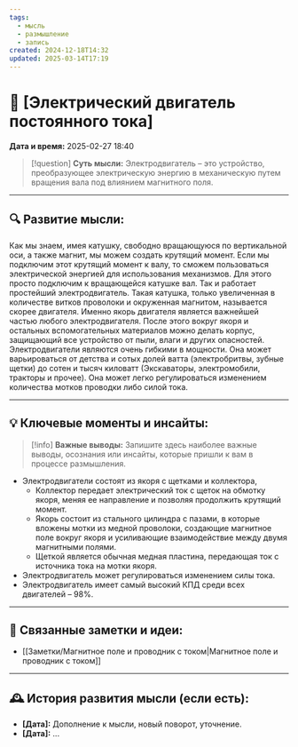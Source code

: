 ```yaml
---
tags:
  - мысль
  - размышление
  - запись
created: 2024-12-18T14:32
updated: 2025-03-14T17:19
---
```


# 💭  [Электрический двигатель постоянного тока]

**Дата и время:** 2025-02-27 18:40

> [!question] **Суть мысли:**
> Электродвигатель – это устройство, преобразующее электрическую энергию в механическую путем вращения вала под влиянием магнитного поля.

---

## 🔍 Развитие мысли:

Как мы знаем, имея катушку, свободно вращающуюся по вертикальной оси, а также магнит, мы можем создать крутящий момент. Если мы подключим этот крутящий момент к валу, то сможем пользоваться электрической энергией для использования механизмов. Для этого просто подключим к вращающейся катушке вал. Так и работает простейший электродвигатель. Такая катушка, только увеличенная в количестве витков проволоки и окруженная магнитом, называется скорее двигателя. Именно якорь двигателя является важнейшей частью любого электродвигателя. После этого вокруг якоря и остальных вспомогательных материалов можно делать корпус, защищающий все устройство от пыли, влаги и других опасностей. 
Электродвигатели являются очень гибкими в мощности. Она может варьироваться от детства и сотых долей ватта (электробритвы, зубные щетки) до сотен и тысяч киловатт (Экскаваторы, электромобили, тракторы и прочее). Она может легко регулироваться изменением количества мотков проводки либо силой тока.

---

## 💡 Ключевые моменты и инсайты:

> [!info] **Важные выводы:**
> Запишите здесь наиболее важные выводы, осознания или инсайты, которые пришли к вам в процессе размышления.

- Электродвигатели состоят из якоря с щетками и коллектора, 
	- Коллектор передает электрический ток с щеток на обмотку якоря, меняя ее направление и позволяя продолжить крутящий момент. 
	- Якорь состоит из стального цилиндра с пазами, в которые вложены мотки из медной проволоки, создающие магнитное поле вокруг якоря и усиливающие взаимодействие между двумя магнитными полями. 
	- Щеткой является обычная медная пластина, передающая ток с источника тока на мотки якоря.
- Электродвигатель может регулироваться изменением силы тока. 
- Электродвигатель имеет самый высокий КПД среди всех двигателей – 98%.

---

## 🔄 Связанные заметки и идеи:

- [[Заметки/Магнитное поле и проводник с током|Магнитное поле и проводник с током]]

---

## 🕰️ История развития мысли (если есть):

* **[Дата]:**  Дополнение к мысли, новый поворот, уточнение.
* **[Дата]:**  ...